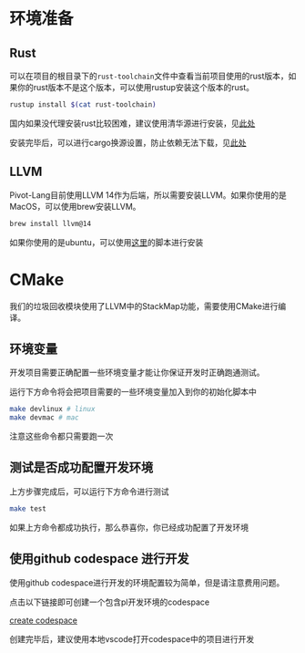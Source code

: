 # 环境准备

## Rust

可以在项目的根目录下的`rust-toolchain`文件中查看当前项目使用的rust版本，如果你的rust版本不是这个版本，可以使用rustup安装这个版本的rust。

```bash
rustup install $(cat rust-toolchain)
```

国内如果没代理安装rust比较困难，建议使用清华源进行安装，见[此处](https://mirrors.tuna.tsinghua.edu.cn/help/rustup/)

安装完毕后，可以进行cargo换源设置，防止依赖无法下载，见[此处](https://mirrors.tuna.tsinghua.edu.cn/help/crates.io-index.git/)

## LLVM

Pivot-Lang目前使用LLVM 14作为后端，所以需要安装LLVM。如果你使用的是MacOS，可以使用brew安装LLVM。

```bash
brew install llvm@14
```

如果你使用的是ubuntu，可以使用[这里](https://github.com/Pivot-Studio/setup-llvm/blob/main/scripts/install_llvm.sh)的脚本进行安装

# CMake

我们的垃圾回收模块使用了LLVM中的StackMap功能，需要使用CMake进行编译。

## 环境变量

开发项目需要正确配置一些环境变量才能让你保证开发时正确跑通测试。

运行下方命令将会把项目需要的一些环境变量加入到你的初始化脚本中

```bash
make devlinux # linux
make devmac # mac
```
注意这些命令都只需要跑一次

## 测试是否成功配置开发环境

上方步骤完成后，可以运行下方命令进行测试

```bash
make test
```

如果上方命令都成功执行，那么恭喜你，你已经成功配置了开发环境


## 使用github codespace 进行开发

使用github codespace进行开发的环境配置较为简单，但是请注意费用问题。


点击以下链接即可创建一个包含pl开发环境的codespace

[create codespace](https://github.com/codespaces/new?machine=standardLinux32gb&repo=535925143&ref=master&devcontainer_path=.devcontainer%2Fdevcontainer.json&location=SouthEastAsia)

创建完毕后，建议使用本地vscode打开codespace中的项目进行开发



